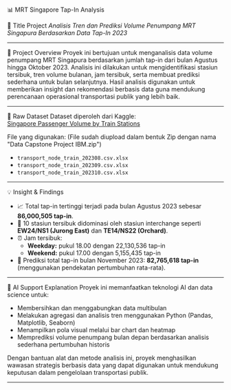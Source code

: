 📊 MRT Singapore Tap-In Analysis

📌 Title Project
*Analisis Tren dan Prediksi Volume Penumpang MRT Singapura Berdasarkan Data Tap-In 2023*

---

📝 Project Overview
Proyek ini bertujuan untuk menganalisis data volume penumpang MRT Singapura berdasarkan jumlah tap-in dari bulan Agustus hingga Oktober 2023. Analisis ini dilakukan untuk mengidentifikasi stasiun tersibuk, tren volume bulanan, jam tersibuk, serta membuat prediksi sederhana untuk bulan selanjutnya. Hasil analisis digunakan untuk memberikan insight dan rekomendasi berbasis data guna mendukung perencanaan operasional transportasi publik yang lebih baik.

---

🔗 Raw Dataset
Dataset diperoleh dari Kaggle:  
[Singapore Passenger Volume by Train Stations](https://www.kaggle.com/datasets/yorkyong/singapore-passenger-volume-by-train-stations)

File yang digunakan: (File sudah diupload dalam bentuk Zip dengan nama "Data Capstone Project IBM.zip")
- `transport_node_train_202308.csv.xlsx`
- `transport_node_train_202309.csv.xlsx`
- `transport_node_train_202310.csv.xlsx`

---

💡 Insight & Findings
- 📈 Total tap-in tertinggi terjadi pada bulan Agustus 2023 sebesar **86,000,505 tap-in**.
- 🚉 10 stasiun tersibuk didominasi oleh stasiun interchange seperti **EW24/NS1 (Jurong East)** dan **TE14/NS22 (Orchard)**.
- ⏰ Jam tersibuk:
  - **Weekday:** pukul 18.00 dengan 22,130,536 tap-in
  - **Weekend:** pukul 17.00 dengan 5,155,435 tap-in
- 🔮 Prediksi total tap-in bulan November 2023: **82,765,618 tap-in** (menggunakan pendekatan pertumbuhan rata-rata).

---

🤖 AI Support Explanation
Proyek ini memanfaatkan teknologi AI dan data science untuk:
- Membersihkan dan menggabungkan data multibulan
- Melakukan agregasi dan analisis tren menggunakan Python (Pandas, Matplotlib, Seaborn)
- Menampilkan pola visual melalui bar chart dan heatmap
- Memprediksi volume penumpang bulan depan berdasarkan analisis sederhana pertumbuhan historis

Dengan bantuan alat dan metode analisis ini, proyek menghasilkan wawasan strategis berbasis data yang dapat digunakan untuk mendukung keputusan dalam pengelolaan transportasi publik.

---

